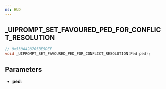 ```yaml
---
ns: HUD
---
```

## _UIPROMPT_SET_FAVOURED_PED_FOR_CONFLICT_RESOLUTION

```c
// 0x530A428705BE5DEF
void _UIPROMPT_SET_FAVOURED_PED_FOR_CONFLICT_RESOLUTION(Ped ped);
```

## Parameters
* **ped**:
